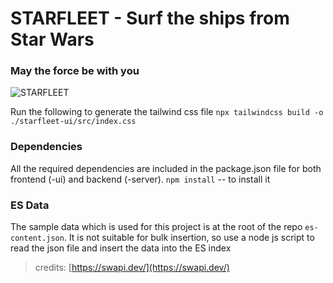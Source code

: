# **STARFLEET - Surf the ships from Star Wars**

### May the force be with you

![STARFLEET](https://i.imgur.com/T7WRiXc.png)

Run the following to generate the tailwind css file
`npx tailwindcss build -o ./starfleet-ui/src/index.css`

### Dependencies
All the required dependencies are included in the package.json file for both frontend (-ui) and backend (-server). 
`npm install` -- to install it


### ES Data
The sample data which is used for this project is at the root of the repo `es-content.json`. It is not suitable for bulk insertion, so use a node js script to read the json file and insert the data into the ES index

> credits: [https://swapi.dev/](https://swapi.dev/)
